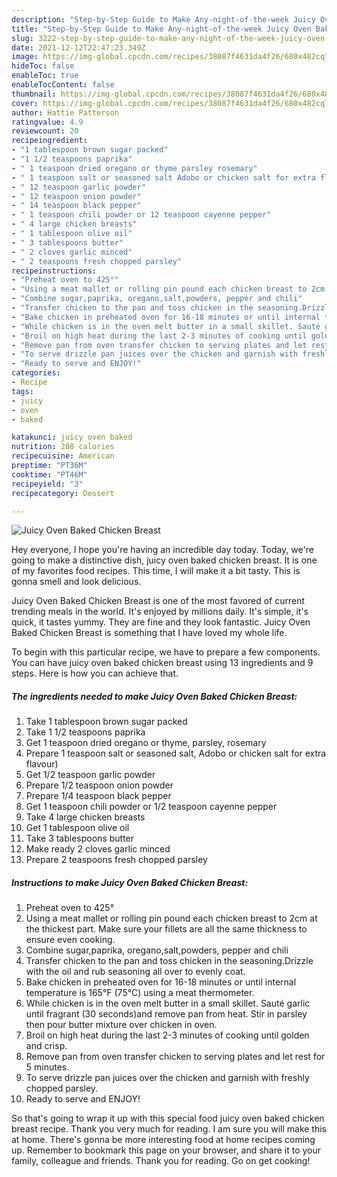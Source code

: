 ```yaml
---
description: "Step-by-Step Guide to Make Any-night-of-the-week Juicy Oven Baked Chicken Breast"
title: "Step-by-Step Guide to Make Any-night-of-the-week Juicy Oven Baked Chicken Breast"
slug: 3222-step-by-step-guide-to-make-any-night-of-the-week-juicy-oven-baked-chicken-breast
date: 2021-12-12T22:47:23.349Z
image: https://img-global.cpcdn.com/recipes/38087f4631da4f26/680x482cq70/juicy-oven-baked-chicken-breast-recipe-main-photo.jpg
hideToc: false
enableToc: true
enableTocContent: false
thumbnail: https://img-global.cpcdn.com/recipes/38087f4631da4f26/680x482cq70/juicy-oven-baked-chicken-breast-recipe-main-photo.jpg
cover: https://img-global.cpcdn.com/recipes/38087f4631da4f26/680x482cq70/juicy-oven-baked-chicken-breast-recipe-main-photo.jpg
author: Hattie Patterson
ratingvalue: 4.9
reviewcount: 20
recipeingredient:
- "1 tablespoon brown sugar packed"
- "1 1/2 teaspoons paprika"
- " 1 teaspoon dried oregano or thyme parsley rosemary"
- " 1 teaspoon salt or seasoned salt Adobo or chicken salt for extra flavour"
- " 12 teaspoon garlic powder"
- " 12 teaspoon onion powder"
- " 14 teaspoon black pepper"
- " 1 teaspoon chili powder or 12 teaspoon cayenne pepper"
- " 4 large chicken breasts"
- " 1 tablespoon olive oil"
- " 3 tablespoons butter"
- " 2 cloves garlic minced"
- " 2 teaspoons fresh chopped parsley"
recipeinstructions:
- "Preheat oven to 425°"
- "Using a meat mallet or rolling pin pound each chicken breast to 2cm at the thickest part. Make sure your fillets are all the same thickness to ensure even cooking."
- "Combine sugar,paprika, oregano,salt,powders, pepper and chili"
- "Transfer chicken to the pan and toss chicken in the seasoning.Drizzle with the oil and rub seasoning all over to evenly coat."
- "Bake chicken in preheated oven for 16-18 minutes or until internal temperature is 165°F (75°C) using a meat thermometer."
- "While chicken is in the oven melt butter in a small skillet. Sauté garlic until fragrant (30 seconds)and remove pan from heat. Stir in parsley then pour butter mixture over chicken in oven."
- "Broil on high heat during the last 2-3 minutes of cooking until golden and crisp."
- "Remove pan from oven transfer chicken to serving plates and let rest for 5 minutes."
- "To serve drizzle pan juices over the chicken and garnish with freshly chopped parsley."
- "Ready to serve and ENJOY!"
categories:
- Recipe
tags:
- juicy
- oven
- baked

katakunci: juicy oven baked 
nutrition: 288 calories
recipecuisine: American
preptime: "PT36M"
cooktime: "PT46M"
recipeyield: "3"
recipecategory: Dessert

---
```



![Juicy Oven Baked Chicken Breast](https://img-global.cpcdn.com/recipes/38087f4631da4f26/680x482cq70/juicy-oven-baked-chicken-breast-recipe-main-photo.jpg)

Hey everyone, I hope you're having an incredible day today. Today, we're going to make a distinctive dish, juicy oven baked chicken breast. It is one of my favorites food recipes. This time, I will make it a bit tasty. This is gonna smell and look delicious.

Juicy Oven Baked Chicken Breast is one of the most favored of current trending meals in the world. It's enjoyed by millions daily. It's simple, it's quick, it tastes yummy. They are fine and they look fantastic. Juicy Oven Baked Chicken Breast is something that I have loved my whole life.




To begin with this particular recipe, we have to prepare a few components. You can have juicy oven baked chicken breast using 13 ingredients and 9 steps. Here is how you can achieve that.

<!--inarticleads1-->

##### The ingredients needed to make Juicy Oven Baked Chicken Breast:

1. Take 1 tablespoon brown sugar packed
1. Take 1 1/2 teaspoons paprika
1. Get  1 teaspoon dried oregano or thyme, parsley, rosemary
1. Prepare  1 teaspoon salt or seasoned salt, Adobo or chicken salt for extra flavour)
1. Get  1/2 teaspoon garlic powder
1. Prepare  1/2 teaspoon onion powder
1. Prepare  1/4 teaspoon black pepper
1. Get  1 teaspoon chili powder or 1/2 teaspoon cayenne pepper
1. Take  4 large chicken breasts
1. Get  1 tablespoon olive oil
1. Take  3 tablespoons butter
1. Make ready  2 cloves garlic minced
1. Prepare  2 teaspoons fresh chopped parsley




<!--inarticleads2-->

##### Instructions to make Juicy Oven Baked Chicken Breast:

1. Preheat oven to 425°
1. Using a meat mallet or rolling pin pound each chicken breast to 2cm at the thickest part. Make sure your fillets are all the same thickness to ensure even cooking.
1. Combine sugar,paprika, oregano,salt,powders, pepper and chili
1. Transfer chicken to the pan and toss chicken in the seasoning.Drizzle with the oil and rub seasoning all over to evenly coat.
1. Bake chicken in preheated oven for 16-18 minutes or until internal temperature is 165°F (75°C) using a meat thermometer.
1. While chicken is in the oven melt butter in a small skillet. Sauté garlic until fragrant (30 seconds)and remove pan from heat. Stir in parsley then pour butter mixture over chicken in oven.
1. Broil on high heat during the last 2-3 minutes of cooking until golden and crisp.
1. Remove pan from oven transfer chicken to serving plates and let rest for 5 minutes.
1. To serve drizzle pan juices over the chicken and garnish with freshly chopped parsley.
1. Ready to serve and ENJOY!



So that's going to wrap it up with this special food juicy oven baked chicken breast recipe. Thank you very much for reading. I am sure you will make this at home. There's gonna be more interesting food at home recipes coming up. Remember to bookmark this page on your browser, and share it to your family, colleague and friends. Thank you for reading. Go on get cooking!
